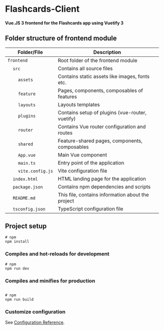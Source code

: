 # Flashcards-Client
#### Vue.JS 3 frontend for the Flashcards app using Vuetify 3


## Folder structure of frontend module

| Folder/File                                                      | Description                                       |
|------------------------------------------------------------------|---------------------------------------------------|
| `frontend`                                                       | Root folder of the frontend module                |
| &nbsp;&nbsp;&nbsp;&nbsp;`src`                                    | Contains all source files                         |
| &nbsp;&nbsp;&nbsp;&nbsp;&nbsp;&nbsp;&nbsp;&nbsp;`assets`         | Contains static assets like images, fonts etc.    |
| &nbsp;&nbsp;&nbsp;&nbsp;&nbsp;&nbsp;&nbsp;&nbsp;`feature`        | Pages, components, composables of features        |
| &nbsp;&nbsp;&nbsp;&nbsp;&nbsp;&nbsp;&nbsp;&nbsp;`layouts`        | Layouts templates                                 |
| &nbsp;&nbsp;&nbsp;&nbsp;&nbsp;&nbsp;&nbsp;&nbsp;`plugins`        | Contains setup of plugins (vue-router, vuetify)   |
| &nbsp;&nbsp;&nbsp;&nbsp;&nbsp;&nbsp;&nbsp;&nbsp;`router`         | Contains Vue router configuration and routes      |
| &nbsp;&nbsp;&nbsp;&nbsp;&nbsp;&nbsp;&nbsp;&nbsp;`shared`         | Feature-shared pages, components, composables     |
| &nbsp;&nbsp;&nbsp;&nbsp;&nbsp;&nbsp;&nbsp;&nbsp;`App.vue`        | Main Vue component                                |
| &nbsp;&nbsp;&nbsp;&nbsp;&nbsp;&nbsp;&nbsp;&nbsp;`main.ts`        | Entry point of the application                    |
| &nbsp;&nbsp;&nbsp;&nbsp;&nbsp;&nbsp;&nbsp;&nbsp;`vite.config.js` | Vite configuration file                           |
| &nbsp;&nbsp;&nbsp;&nbsp;`index.html`                             | HTML landing page for the application             |
| &nbsp;&nbsp;&nbsp;&nbsp;`package.json`                           | Contains npm dependencies and scripts             |
| &nbsp;&nbsp;&nbsp;&nbsp;`README.md`                              | This file, contains information about the project |
| &nbsp;&nbsp;&nbsp;&nbsp;`tsconfig.json`                          | TypeScript configuration file                     |
## Project setup

```
# npm
npm install

```

### Compiles and hot-reloads for development

```
# npm
npm run dev

```

### Compiles and minifies for production

```

# npm
npm run build

```

### Customize configuration

See [Configuration Reference](https://vitejs.dev/config/).
